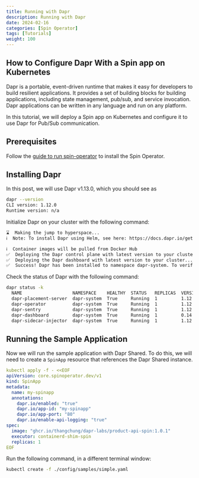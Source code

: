 ```yaml
---
title: Running with Dapr
description: Running with Dapr
date: 2024-02-16
categories: [Spin Operator]
tags: [Tutorials]
weight: 100
---
```


## How to Configure Dapr With a Spin app on Kubernetes

Dapr is a portable, event-driven runtime that makes it easy for developers to build resilient
applications. It provides a set of building blocks for building applications, including state
management, pub/sub, and service invocation. Dapr applications can be written in any language and
run on any platform.

In this tutorial, we will deploy a Spin app on Kubernetes and configure it to use Dapr for Pub/Sub
communication.

## Prerequisites

Follow the [guide to run spin-operator](running-locally.md) to install the Spin Operator.

## Installing Dapr

In this post, we will use Dapr v1.13.0, which you should see as

```sh
dapr --version
CLI version: 1.12.0
Runtime version: n/a
```

Initialize Dapr on your cluster with the following command:

```sh
⌛  Making the jump to hyperspace...
ℹ️  Note: To install Dapr using Helm, see here: https://docs.dapr.io/getting-started/install-dapr-kubernetes/#install-with-helm-advanced

ℹ️  Container images will be pulled from Docker Hub
✅  Deploying the Dapr control plane with latest version to your cluster...
✅  Deploying the Dapr dashboard with latest version to your cluster...
✅  Success! Dapr has been installed to namespace dapr-system. To verify, run `dapr status -k' in your terminal. To get started, go here: https://aka.ms/dapr-getting-started
```

Check the status of Dapr with the following command:

```sh
dapr status -k
  NAME                   NAMESPACE    HEALTHY  STATUS   REPLICAS  VERSION  AGE  CREATED
  dapr-placement-server  dapr-system  True     Running  1         1.12.5   15s  2024-03-05 14:21.49
  dapr-operator          dapr-system  True     Running  1         1.12.5   15s  2024-03-05 14:21.49
  dapr-sentry            dapr-system  True     Running  1         1.12.5   15s  2024-03-05 14:21.49
  dapr-dashboard         dapr-system  True     Running  1         0.14.0   14s  2024-03-05 14:21.50
  dapr-sidecar-injector  dapr-system  True     Running  1         1.12.5   15s  2024-03-05 14:21.49
```



## Running the Sample Application

Now we will run the sample application with Dapr Shared. To do this, we will need to create a
`SpinApp` resource that references the Dapr Shared instance.

```yaml
kubectl apply -f - <<EOF
apiVersion: core.spinoperator.dev/v1
kind: SpinApp
metadata:
  name: my-spinapp
  annotations:
    dapr.io/enabled: "true"
    dapr.io/app-id: "my-spinapp"
    dapr.io/app-port: "80"
    dapr.io/enable-api-logging: "true"
spec:
  image: "ghcr.io/thangchung/dapr-labs/product-api-spin:1.0.1"
  executor: containerd-shim-spin
  replicas: 1
EOF
```

Run the following command, in a different terminal window:

<!-- dapr_host = { default = "http://localhost" }
dapr_port = { default = "5003" }
dapr_app_name = { default = "myapp" }
dapr_pubsub_topic = { default = "orders" } -->

```bash
kubectl create -f ./config/samples/simple.yaml
```
